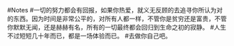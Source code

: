 #Notes
#一切的努力都会有回报，如果你热爱，就义无反顾的去追寻你所认为对的东西。因为时间是非常公平的，对所有人都一样，不管你是贫穷还是富贵，不管你默默无闻，还是赫赫有名，所有的一切最终都会回归到生命之初的寂静。
#人生不过短短几十年而已，都是一场体验而已。
#去做你自己吧。
#
